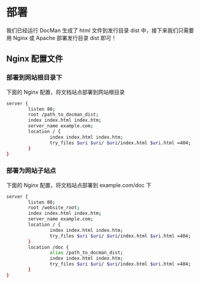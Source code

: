# 部署

我们已经运行 DocMan 生成了 html 文件到发行目录 dist 中，接下来我们只需要用 Nginx 或 Apache 部署发行目录 dist 即可！

## Nginx 配置文件

### 部署到网站根目录下

下面的 Nginx 配置，将文档站点部署到网站根目录

```sh
server {
        listen 80;
        root /path_to_docman_dist;
        index index.html index.htm;
        server_name example.com;
        location / {
                index index.html index.htm;
                try_files $uri $uri/ $uri/index.html $uri.html =404;
        }
}
```

### 部署为网站子站点

下面的 Nginx 配置，将文档站点部署到 example.com/doc 下

```sh
server {
        listen 80;
        root /website_root;
        index index.html index.htm;
        server_name example.com;
        location / {
                index index.html index.htm;
                try_files $uri $uri/ $uri/index.html $uri.html =404;
        }
        location /doc {
                alias /path_to_docman_dist;
                index index.html index.htm;
                try_files $uri $uri/ $uri/index.html $uri.html =404;
        }
}
```

